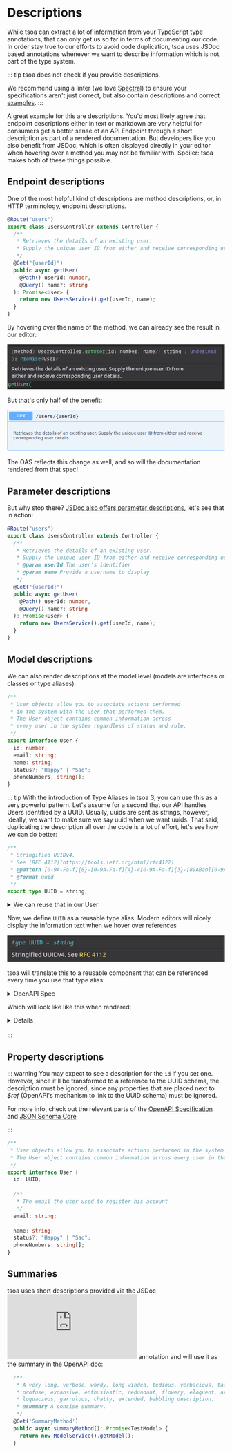 # Descriptions

While tsoa can extract a lot of information from your TypeScript type annotations, that can only get us so far in terms of documenting our code.
In order stay true to our efforts to avoid code duplication, tsoa uses JSDoc based annotations whenever we want to describe information which is not part of the type system.

::: tip
tsoa does not check if you provide descriptions.

We recommend using a linter
(we love [Spectral](https://stoplight.io/p/docs/gh/stoplightio/spectral)) to ensure your specifications aren't just correct,
but also contain descriptions and correct [examples](./examples).
:::

A great example for this are descriptions. You'd most likely agree that endpoint descriptions either in text or markdown are very helpful for consumers get a better sense of an API Endpoint through a short description as part of a rendered documentation.
But developers like you also benefit from JSDoc, which is often displayed directly in your editor when hovering over a method you may not be familiar with.
Spoiler: tsoa makes both of these things possible.

## Endpoint descriptions

One of the most helpful kind of descriptions are method descriptions, or, in HTTP terminology, endpoint descriptions.

```ts {3-6}
@Route("users")
export class UsersController extends Controller {
  /**
   * Retrieves the details of an existing user.
   * Supply the unique user ID from either and receive corresponding user details.
   */
  @Get("{userId}")
  public async getUser(
    @Path() userId: number,
    @Query() name?: string
  ): Promise<User> {
    return new UsersService().get(userId, name);
  }
}
```

By hovering over the name of the method, we can already see the result in our editor:

![Method description](./assets/jsdoc-method.png)

But that's only half of the benefit:

![SwaggerUI endpoint descriptions](./assets/swui-endpoint-description.png)

The OAS reflects this change as well, and so will the documentation rendered from that spec!

## Parameter descriptions

But why stop there? [JSDoc also offers parameter descriptions](https://jsdoc.app/tags-param.html), let's see that in action:

```ts {6,7}
@Route("users")
export class UsersController extends Controller {
  /**
   * Retrieves the details of an existing user.
   * Supply the unique user ID from either and receive corresponding user details.
   * @param userId The user's identifier
   * @param name Provide a username to display
   */
  @Get("{userId}")
  public async getUser(
    @Path() userId: number,
    @Query() name?: string
  ): Promise<User> {
    return new UsersService().get(userId, name);
  }
}
```

## Model descriptions

We can also render descriptions at the model level (models are interfaces or classes or type aliases):

```ts {1-6}
/**
 * User objects allow you to associate actions performed
 * in the system with the user that performed them.
 * The User object contains common information across
 * every user in the system regardless of status and role.
 */
export interface User {
  id: number;
  email: string;
  name: string;
  status?: "Happy" | "Sad";
  phoneNumbers: string[];
}
```

::: tip
With the introduction of Type Aliases in tsoa 3, you can use this as a very powerful pattern.
Let's assume for a second that our API handles Users identified by a UUID.
Usually, uuids are sent as strings, however, ideally, we want to make sure we say uuid when we want uuids.
That said, duplicating the description all over the code is a lot of effort, let's see how we can do better:

```ts {1,2,3,4,5}
/**
 * Stringified UUIDv4.
 * See [RFC 4112](https://tools.ietf.org/html/rfc4122)
 * @pattern [0-9A-Fa-f]{8}-[0-9A-Fa-f]{4}-4[0-9A-Fa-f]{3}-[89ABab][0-9A-Fa-f]{3}-[0-9A-Fa-f]{12}
 * @format uuid
 */
export type UUID = string;
```

<details>
<summary>We can reuse that in our User</summary>

```ts
/**
 * User objects allow you to associate actions performed in the system with the user that performed them.
 * The User object contains common information across every user in the system regardless of status and role.
 */
export interface User {
  id: UUID;
  email: string;
  name: string;
  status?: "Happy" | "Sad";
  phoneNumbers: string[];
}
```

</details>

Now, we define `UUID` as a reusable type alias.
Modern editors will nicely display the information text when we hover over references

![JSDoc Type Alias](./assets/jsdoc-alias.png)

tsoa will translate this to a reusable component that can be referenced every time you use that type alias:

<details>
<summary>OpenAPI Spec</summary>

```yaml
components:
  schemas:
    UUID:
      type: string
      description: "Stringified UUIDv4.\nSee [RFC 4112](https://tools.ietf.org/html/rfc4122)"
      pattern: "[0-9A-Fa-f]{8}-[0-9A-Fa-f]{4}-4[0-9A-Fa-f]{3}-[89ABab][0-9A-Fa-f]{3}-[0-9A-Fa-f]{12}"
    User:
      description: "User objects allow you to associate actions performed in the system with the user that performed them.\nThe User object contains common information across every user in the system regardless of status and role."
      properties:
        id:
          $ref: "#/components/schemas/UUID"
```

</details>

Which will look like like this when rendered:

<details>

![Rendered](./assets/swui-alias.png)

</details>

<br>
:::

## Property descriptions

::: warning
You may expect to see a description for the `id` if you set one.
However, since it'll be transformed to a reference to the UUID schema, the description must be ignored,
since any properties that are placed next to _\$ref_ (OpenAPI's mechanism to link to the UUID schema) must be ignored.

For more info, check out the relevant parts of the [OpenAPI Specification](https://github.com/OAI/OpenAPI-Specification/blob/master/versions/3.0.3.md#schemaObject) and [JSON Schema Core](https://tools.ietf.org/html/draft-wright-json-schema-00#section-7)

:::

```ts {8,9,10}
/**
 * User objects allow you to associate actions performed in the system with the user that performed them.
 * The User object contains common information across every user in the system regardless of status and role.
 */
export interface User {
  id: UUID;

  /**
   * The email the user used to register his account
   */
  email: string;

  name: string;
  status?: "Happy" | "Sad";
  phoneNumbers: string[];
}
```

## Summaries

tsoa uses short descriptions provided via the JSDoc ![`@summary`](https://jsdoc.app/tags-summary.html) annotation and will use it as the summary in the OpenAPI doc:

```ts {5}
  /**
   * A very long, verbose, wordy, long-winded, tedious, verbacious, tautological,
   * profuse, expansive, enthusiastic, redundant, flowery, eloquent, articulate,
   * loquacious, garrulous, chatty, extended, babbling description.
   * @summary A concise summary.
   */
  @Get('SummaryMethod')
  public async summaryMethod(): Promise<TestModel> {
    return new ModelService().getModel();
  }
```

